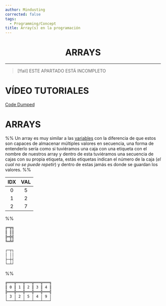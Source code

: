 ```yaml
---
author: Mindusting
corrected: false
tags:
  - Programming/Concept
title: Array(s) en la programación
---
```


<h1 style="text-align:center;">ARRAYS</h1>

---

> [!fail] ESTE APARTADO ESTÁ INCOMPLETO

# VÍDEO TUTORIALES

[Code Dumped](https://youtu.be/xFMXIgvlgcY)

# ARRAYS

%%
Un array es muy similar a las [variables](pc_variable.md) con la diferencia de que estos son capaces de almacenar múltiples valores en secuencia, una forma de entenderlo sería como si tuviéramos una caja con una etiqueta con el nombre de nuestros array y dentro de esta tuviéramos una secuencia de cajas con su propia etiqueta, estás etiquetas indican el número de la caja (*el cual no se puede repetir*) y dentro de estas jamás es donde se guardan los valores.
%%

| IDX | VAL |
|:---:|:---:|
|  0  |  5  |
|  1  |  2  |
|  2  |  7  |

%%
```txt
╔═╦╗
║ ║║
╠═╬╣
╚═╩╝

┌─┬┐
│ ││
├─┼┤
└─┴┘
```
%%

```txt
╔═══╦═══╦═══╦═══╦═══╗
║ 0 ║ 1 ║ 2 ║ 3 ║ 4 ║
╠═══╬═══╬═══╬═══╬═══╣
│ 3 │ 2 │ 5 │ 4 │ 9 │
└───┴───┴───┴───┴───┘
```
